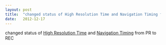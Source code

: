 ```yaml
---
layout: post
title:  "changed status of High Resolution Time and Navigation Timing from PR to REC"
date:   2012-12-17
---
```


changed status of <a href="http://www.w3.org/TR/hr-time/">High Resolution Time</a> and <a href="http://www.w3.org/TR/navigation-timing/">Navigation Timing</a> from PR to REC